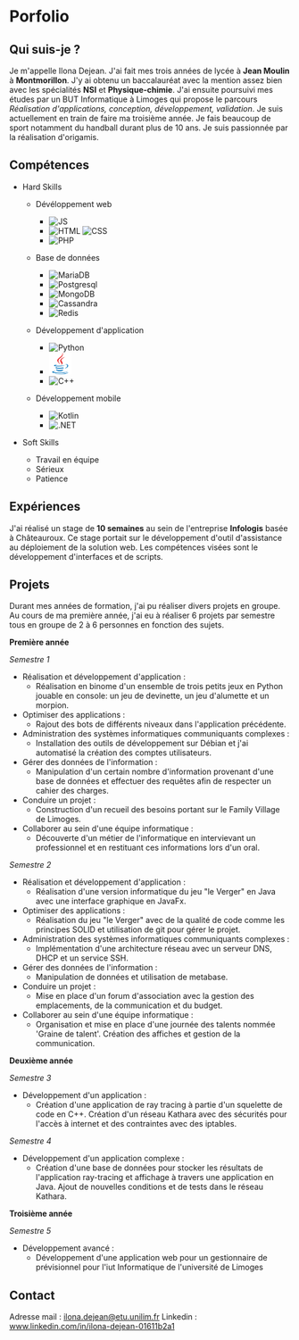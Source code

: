 # Porfolio

## Qui suis-je ?
Je m'appelle Ilona Dejean. J'ai fait mes trois années de lycée à **Jean Moulin** à **Montmorillon**. J'y ai obtenu un baccalauréat avec la mention assez bien avec les spécialités **NSI** et **Physique-chimie**. J'ai ensuite poursuivi mes études par un BUT Informatique à Limoges qui propose le parcours *Réalisation d'applications, conception, développement, validation*. Je suis actuellement en train de faire ma troisième année. 
Je fais beaucoup de sport notamment du handball durant plus de 10 ans. Je suis passionnée par la réalisation d'origamis. 


## Compétences 
- Hard Skills
  - Dévéloppement web
    - <img src="https://cdn.jsdelivr.net/gh/devicons/devicon@latest/icons/javascript/javascript-original.svg" alt="JS" width="40" height="40"/>
    - <img src="https://cdn.jsdelivr.net/gh/devicons/devicon@latest/icons/html5/html5-original.svg" alt="HTML" width="40" height="40"/> <img src="https://cdn.jsdelivr.net/gh/devicons/devicon@latest/icons/css3/css3-original.svg" alt="CSS" width="40" height="40"/>
    - <img src="https://cdn.jsdelivr.net/gh/devicons/devicon@latest/icons/php/php-original.svg" alt="PHP" width="40" height="40"/>
          
  - Base de données
     - <img src="https://cdn.jsdelivr.net/gh/devicons/devicon@latest/icons/mariadb/mariadb-original.svg" alt="MariaDB" width="40" height="40"/>
     - <img src="https://cdn.jsdelivr.net/gh/devicons/devicon@latest/icons/postgresql/postgresql-original.svg" alt="Postgresql" width="40" height="40" />
     - <img src="https://cdn.jsdelivr.net/gh/devicons/devicon@latest/icons/mongodb/mongodb-original.svg" alt="MongoDB" width="40" height="40"/>
     - <img src="https://cdn.jsdelivr.net/gh/devicons/devicon@latest/icons/cassandra/cassandra-original.svg" alt="Cassandra" width="40" height="40"/>
     - <img src="https://cdn.jsdelivr.net/gh/devicons/devicon@latest/icons/redis/redis-original.svg" alt="Redis" width="40" height="40"/>
          

  - Développement d'application 
    - <img src="https://cdn.jsdelivr.net/gh/devicons/devicon/icons/python/python-original.svg" alt="Python" width="40" height="40"/>
    - <img src="https://raw.githubusercontent.com/devicons/devicon/master/icons/java/java-original.svg" alt="Java" width="40" height="40"/>
    - <img src="https://cdn.jsdelivr.net/gh/devicons/devicon@latest/icons/cplusplus/cplusplus-original.svg" alt="C++" width="40" height="40"/>

  - Développement mobile
    - <img src="https://cdn.jsdelivr.net/gh/devicons/devicon@latest/icons/kotlin/kotlin-original.svg" alt="Kotlin" width="40" height="40"/>
    - <img src="https://cdn.jsdelivr.net/gh/devicons/devicon@latest/icons/dotnetcore/dotnetcore-original.svg" alt=".NET" width="40" height="40"/>
          
     
- Soft Skills
  - Travail en équipe
  - Sérieux
  - Patience


## Expériences
J'ai réalisé un stage de **10 semaines** au sein de l'entreprise **Infologis** basée à Châteauroux. Ce stage portait sur le développement d'outil d'assistance au déploiement de la solution web. Les compétences visées sont le développement d'interfaces et de scripts.

  ## Projets
Durant mes années de formation, j'ai pu réaliser divers projets en groupe. Au cours de ma première année, j'ai eu à réaliser 6 projets par semestre tous en groupe de 2 à 6 personnes en fonction des sujets.

**Première année** 

*Semestre 1*
- Réalisation et développement d'application :
  - Réalisation en binome d'un ensemble de trois petits jeux en Python jouable en console: un jeu de devinette, un jeu d'alumette et un morpion. 
- Optimiser des applications :   
  - Rajout des bots de différents niveaux dans l'application précédente.
- Administration des systèmes informatiques communiquants complexes : 
  - Installation des outils de développement sur Débian et j'ai automatisé la création des comptes utilisateurs.
- Gérer des données de l'information : 
  - Manipulation d'un certain nombre d'information provenant d'une base de données et effectuer des requêtes afin de respecter un cahier des charges.
- Conduire un projet : 
  - Construction d'un recueil des besoins portant sur le Family Village de Limoges.
- Collaborer au sein d'une équipe informatique : 
  - Découverte d'un métier de l'informatique en intervievant un professionnel et en restituant ces informations lors d'un oral.

*Semestre 2*
- Réalisation et développement d'application :
  - Réalisation d'une version informatique du jeu "le Verger" en Java avec une interface graphique en JavaFx.
- Optimiser des applications :
  - Réalisation du jeu "le Verger" avec de la qualité de code comme les principes SOLID et utilisation de git pour gérer le projet.
- Administration des systèmes informatiques communiquants complexes :
  - Implémentation d'une architecture réseau avec un serveur DNS, DHCP et un service SSH.
- Gérer des données de l'information :
  - Manipulation de données et utilisation de metabase.
- Conduire un projet :
  - Mise en place d'un forum d'association avec la gestion des emplacements, de la communication et du budget.
- Collaborer au sein d'une équipe informatique :
  - Organisation et mise en place d'une journée des talents nommée 'Graine de talent'. Création des affiches et gestion de la communication.

  
**Deuxième année**  

*Semestre 3*
- Développement d'un application : 
  - Création d'une application de ray tracing à partie d'un squelette de code en C++. Création d'un réseau Kathara avec des sécurités pour l'accès à internet et des contraintes avec des iptables.

*Semestre 4*
- Développement d'un application complexe :
  - Création d'une base de données pour stocker les résultats de l'application ray-tracing et affichage à travers une application en Java. Ajout de nouvelles conditions et de tests dans le réseau Kathara.
 
**Troisième année**

*Semestre 5*
- Développement avancé :
  - Développement d'une application web pour un gestionnaire de prévisionnel pour l'iut Informatique de l'université de Limoges


## Contact
Adresse mail : ilona.dejean@etu.unilim.fr
Linkedin : www.linkedin.com/in/ilona-dejean-01611b2a1



